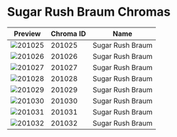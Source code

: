 # Sugar Rush Braum Chromas



| Preview | Chroma ID | Name |
|---------|-----------|------|
| ![201025](https://raw.communitydragon.org/latest/plugins/rcp-be-lol-game-data/global/default/v1/champion-chroma-images/201/201025.png) | 201025 | Sugar Rush Braum |
| ![201026](https://raw.communitydragon.org/latest/plugins/rcp-be-lol-game-data/global/default/v1/champion-chroma-images/201/201026.png) | 201026 | Sugar Rush Braum |
| ![201027](https://raw.communitydragon.org/latest/plugins/rcp-be-lol-game-data/global/default/v1/champion-chroma-images/201/201027.png) | 201027 | Sugar Rush Braum |
| ![201028](https://raw.communitydragon.org/latest/plugins/rcp-be-lol-game-data/global/default/v1/champion-chroma-images/201/201028.png) | 201028 | Sugar Rush Braum |
| ![201029](https://raw.communitydragon.org/latest/plugins/rcp-be-lol-game-data/global/default/v1/champion-chroma-images/201/201029.png) | 201029 | Sugar Rush Braum |
| ![201030](https://raw.communitydragon.org/latest/plugins/rcp-be-lol-game-data/global/default/v1/champion-chroma-images/201/201030.png) | 201030 | Sugar Rush Braum |
| ![201031](https://raw.communitydragon.org/latest/plugins/rcp-be-lol-game-data/global/default/v1/champion-chroma-images/201/201031.png) | 201031 | Sugar Rush Braum |
| ![201032](https://raw.communitydragon.org/latest/plugins/rcp-be-lol-game-data/global/default/v1/champion-chroma-images/201/201032.png) | 201032 | Sugar Rush Braum |